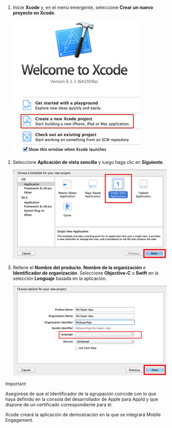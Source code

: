1. Inicie **Xcode** y, en el menú emergente, seleccione **Crear un nuevo proyecto en Xcode**.
   
    ![](./media/mobile-engagement-create-new-ios-app/xcode-new-project.png)
2. Seleccione **Aplicación de vista sencilla** y luego haga clic en **Siguiente**.
   
    ![](./media/mobile-engagement-create-new-ios-app/xcode-simple-view.png)
3. Rellene el **Nombre del producto**, **Nombre de la organización** e **Identificador de organización**. Seleccione **Objective-C** o **Swift** en la selección **Lenguaje** basada en la aplicación.
   
    ![](./media/mobile-engagement-create-new-ios-app/xcode-project-props.png)

> [!IMPORTANT]
> Asegúrese de que el Identificador de la agrupación coincide con lo que haya definido en la consola del desarrollador de Apple para AppId y que dispone de un certificado correspondiente para él.
> 
> 

Xcode creará la aplicación de demostración en la que se integrará Mobile Engagement.

<!---HONumber=Oct15_HO3-->